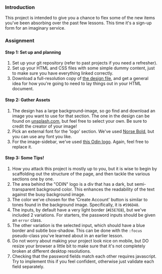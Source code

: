### Introduction
This project is intended to give you a chance to flex some of the new items you've been absorbing over the past few lessons. This time it's a sign-up form for an imaginary service.

### Assignment

<div class="lesson-content__panel" markdown="1">

#### Step 1: Set up and planning

1. Set up your git repository (refer to past projects if you need a refresher).
2. Set up your HTML and CSS files with some simple dummy content, just to make sure you have everything linked correctly.
3. Download a full-resolution copy of [the design file](https://cdn.statically.io/gh/TheOdinProject/curriculum/5f37d43908ef92499e95a9b90fc3cc291a95014c/html_css/project-sign-up-form/sign-up-form.png), and get a general idea for how you're going to need to lay things out in your HTML document.

#### Step 2: Gather Assets

1. The design has a large background-image, so go find and download an image you want to use for that section. The one in the design can be found on [unsplash.com](https://unsplash.com/photos/25xggax4bSA), but feel free to select your own. Be sure to credit the creator of your image!
2. Pick an external font for the 'logo' section. We've used [Norse Bold](https://cdn.statically.io/gh/TheOdinProject/theodinproject/efdc2888072f409e687d31dc580595dbe4fe0ff4/app/assets/fonts/Norse-Bold.otf), but you can use any font you like.
3. For the image-sidebar, we've used [this Odin logo](https://cdn.statically.io/gh/TheOdinProject/curriculum/5f37d43908ef92499e95a9b90fc3cc291a95014c/html_css/project-sign-up-form/odin-lined.png). Again, feel free to replace it.

#### Step 3: Some Tips!

1. How you attack this project is mostly up to you, but it is wise to begin by scaffolding out the structure of the page, and then tackle the various sections one by one.
2. The area behind the "ODIN" logo is a div that has a dark, but semi-transparent background color. This enhances the readability of the text against the busy background image.
3. The color we've chosen for the 'Create Account' button is similar to tones found in the background image. Specifically, it is `#596D48`.
4. The inputs, by default have a very light border (`#E5E7EB`), but we've included 2 variations. For starters, the password inputs should be given an `error` class.
5. The other variation is the selected input, which should have a blue border and subtle box-shadow. This can be done with the `:focus` pseudo-class you've learned about in an earlier lesson.
6. Do not worry about making your project look nice on mobile, but DO resize your browser a little bit to make sure that it's not completely broken at different desktop resolutions.
7. Checking that the password fields match each other requires javascript. Try to implement this if you feel confident, otherwise just validate each field separately.
</div>
